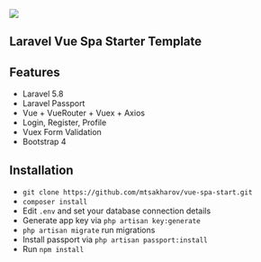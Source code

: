 <p><img src="https://media.giphy.com/media/fVVbPBbJU21r6Qut8E/giphy.gif"></p>


## Laravel Vue Spa Starter Template

## Features

- Laravel 5.8
- Laravel Passport
- Vue + VueRouter + Vuex + Axios
- Login, Register, Profile
- Vuex Form Validation
- Bootstrap 4

## Installation
- `git clone https://github.com/mtsakharov/vue-spa-start.git`
- `composer install`
- Edit `.env` and set your database connection details
- Generate app key via `php artisan key:generate`
- `php artisan migrate` run migrations
- Install passport via `php artisan passport:install`
- Run `npm install`


